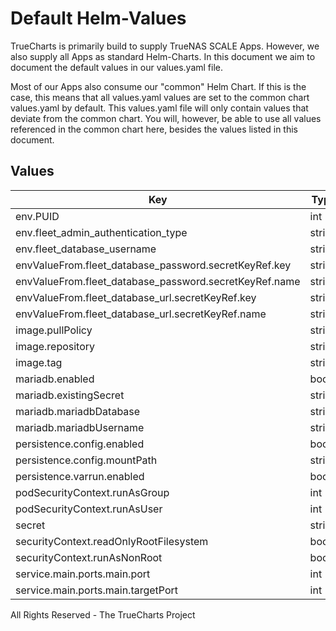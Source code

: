 # Default Helm-Values

TrueCharts is primarily build to supply TrueNAS SCALE Apps.
However, we also supply all Apps as standard Helm-Charts. In this document we aim to document the default values in our values.yaml file.

Most of our Apps also consume our "common" Helm Chart.
If this is the case, this means that all values.yaml values are set to the common chart values.yaml by default. This values.yaml file will only contain values that deviate from the common chart.
You will, however, be able to use all values referenced in the common chart here, besides the values listed in this document.

## Values

| Key | Type | Default | Description |
|-----|------|---------|-------------|
| env.PUID | int | `568` |  |
| env.fleet_admin_authentication_type | string | `"DATABASE"` |  |
| env.fleet_database_username | string | `"fleet"` |  |
| envValueFrom.fleet_database_password.secretKeyRef.key | string | `"mariadb-password"` |  |
| envValueFrom.fleet_database_password.secretKeyRef.name | string | `"mariadbcreds"` |  |
| envValueFrom.fleet_database_url.secretKeyRef.key | string | `"jdbc-mariadb"` |  |
| envValueFrom.fleet_database_url.secretKeyRef.name | string | `"mariadbcreds"` |  |
| image.pullPolicy | string | `"IfNotPresent"` |  |
| image.repository | string | `"tccr.io/truecharts/fleet"` |  |
| image.tag | string | `"v2.3.2"` |  |
| mariadb.enabled | bool | `true` |  |
| mariadb.existingSecret | string | `"mariadbcreds"` |  |
| mariadb.mariadbDatabase | string | `"fleet"` |  |
| mariadb.mariadbUsername | string | `"fleet"` |  |
| persistence.config.enabled | bool | `true` |  |
| persistence.config.mountPath | string | `"/config"` |  |
| persistence.varrun.enabled | bool | `true` |  |
| podSecurityContext.runAsGroup | int | `0` |  |
| podSecurityContext.runAsUser | int | `0` |  |
| secret | string | `nil` |  |
| securityContext.readOnlyRootFilesystem | bool | `false` |  |
| securityContext.runAsNonRoot | bool | `false` |  |
| service.main.ports.main.port | int | `10145` |  |
| service.main.ports.main.targetPort | int | `8080` |  |

All Rights Reserved - The TrueCharts Project
